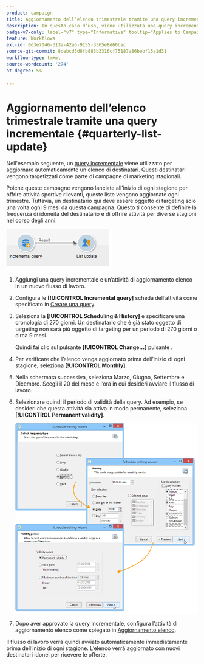 ```yaml
---
product: campaign
title: Aggiornamento dell’elenco trimestrale tramite una query incrementale
description: In questo caso d’uso, viene utilizzata una query incrementale per aggiornare automaticamente un elenco di destinatari
badge-v7-only: label="v7" type="Informative" tooltip="Applies to Campaign Classic v7 only"
feature: Workflows
exl-id: 0d3e7046-313a-42a6-9155-3365e8d60bac
source-git-commit: 8debcd3d8fb883b3316cf75187a86bebf15a1d31
workflow-type: tm+mt
source-wordcount: '274'
ht-degree: 5%

---
```


# Aggiornamento dell’elenco trimestrale tramite una query incrementale {#quarterly-list-update}



Nell&#39;esempio seguente, un [query incrementale](incremental-query.md) viene utilizzato per aggiornare automaticamente un elenco di destinatari. Questi destinatari vengono targetizzati come parte di campagne di marketing stagionali.

Poiché queste campagne vengono lanciate all&#39;inizio di ogni stagione per offrire attività sportive rilevanti, queste liste vengono aggiornate ogni trimestre. Tuttavia, un destinatario qui deve essere oggetto di targeting solo una volta ogni 9 mesi da questa campagna. Questo ti consente di definire la frequenza di idoneità del destinatario e di offrire attività per diverse stagioni nel corso degli anni.

![](assets/incremental_query_example.png)

1. Aggiungi una query incrementale e un’attività di aggiornamento elenco in un nuovo flusso di lavoro.
1. Configura le **[!UICONTROL Incremental query]** scheda dell’attività come specificato in [Creare una query](query.md#creating-a-query).
1. Seleziona la **[!UICONTROL Scheduling & History]** e specificare una cronologia di 270 giorni. Un destinatario che è già stato oggetto di targeting non sarà più oggetto di targeting per un periodo di 270 giorni o circa 9 mesi.

   Quindi fai clic sul pulsante **[!UICONTROL Change...]** pulsante .

1. Per verificare che l’elenco venga aggiornato prima dell’inizio di ogni stagione, seleziona **[!UICONTROL Monthly]**.
1. Nella schermata successiva, seleziona Marzo, Giugno, Settembre e Dicembre. Scegli il 20 del mese e l’ora in cui desideri avviare il flusso di lavoro.
1. Selezionare quindi il periodo di validità della query. Ad esempio, se desideri che questa attività sia attiva in modo permanente, seleziona **[!UICONTROL Permanent validity]**.

   ![](assets/incremental_query_example_2.png)

1. Dopo aver approvato la query incrementale, configura l’attività di aggiornamento elenco come spiegato in [Aggiornamento elenco](list-update.md).

Il flusso di lavoro verrà quindi avviato automaticamente immediatamente prima dell’inizio di ogni stagione. L’elenco verrà aggiornato con nuovi destinatari idonei per ricevere le offerte.
